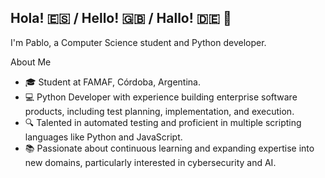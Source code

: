 ## Hola! 🇪🇸 / Hello! 🇬🇧 / Hallo! 🇩🇪 👋
I'm Pablo, a Computer Science student and Python developer.

About Me
* 🎓 Student at FAMAF, Córdoba, Argentina.
* 💻 Python Developer with experience building enterprise software products, including test planning, implementation, and execution.
* 🔍 Talented in automated testing and proficient in multiple scripting languages like Python and JavaScript.
* 📚 Passionate about continuous learning and expanding expertise into new domains, particularly interested in cybersecurity and AI.

